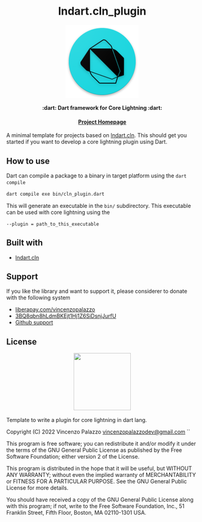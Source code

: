 <div align="center">
  <h1>lndart.cln_plugin</h1>

  <img src="https://github.com/dart-lightning/icons/raw/main/main/res/mipmap-xxxhdpi/ic_launcher.png" />

  <p>
    <strong> :dart: Dart framework for Core Lightning :dart: </strong>
  </p>

  <h4>
    <a href="https://github.com/dart-lightning">Project Homepage</a>
  </h4>
</div>

A minimal template for projects based on [lndart.cln](https://github.com/dart-lightning/lndart.cln). This should
get you started if you want to develop a core lightning plugin using Dart.

## How to use

Dart can compile a package to a binary in target platform using the `dart compile`

```bash
dart compile exe bin/cln_plugin.dart
```

This will generate an executable in the `bin/` subdirectory. This executable can be used with core lightning using the

```
--plugin = path_to_this_executable
```

## Built with

- [lndart.cln](https://github.com/dart-lightning/lndart.cln)

## Support

If you like the library and want to support it, please considerer to donate with the following system

- [liberapay.com/vincenzopalazzo](https://liberapay.com/vincenzopalazzo)
- [3BQ8qbn8hLdmBKEjt1Hj1Z6SiDsnjJurfU](bitcoin:3BQ8qbn8hLdmBKEjt1Hj1Z6SiDsnjJurfU)
- [Github support](https://github.com/sponsors/vincenzopalazzo)

## License

<div align="center">
  <img src="https://opensource.org/files/osi_keyhole_300X300_90ppi_0.png" width="150" height="150"/>
</div>

Template to write a plugin for core lightning in dart lang.

Copyright (C) 2022 Vincenzo Palazzo vincenzopalazzodev@gmail.com
``

This program is free software; you can redistribute it and/or modify
it under the terms of the GNU General Public License as published by
the Free Software Foundation; either version 2 of the License.

This program is distributed in the hope that it will be useful,
but WITHOUT ANY WARRANTY; without even the implied warranty of
MERCHANTABILITY or FITNESS FOR A PARTICULAR PURPOSE. See the
GNU General Public License for more details.

You should have received a copy of the GNU General Public License along
with this program; if not, write to the Free Software Foundation, Inc.,
51 Franklin Street, Fifth Floor, Boston, MA 02110-1301 USA.